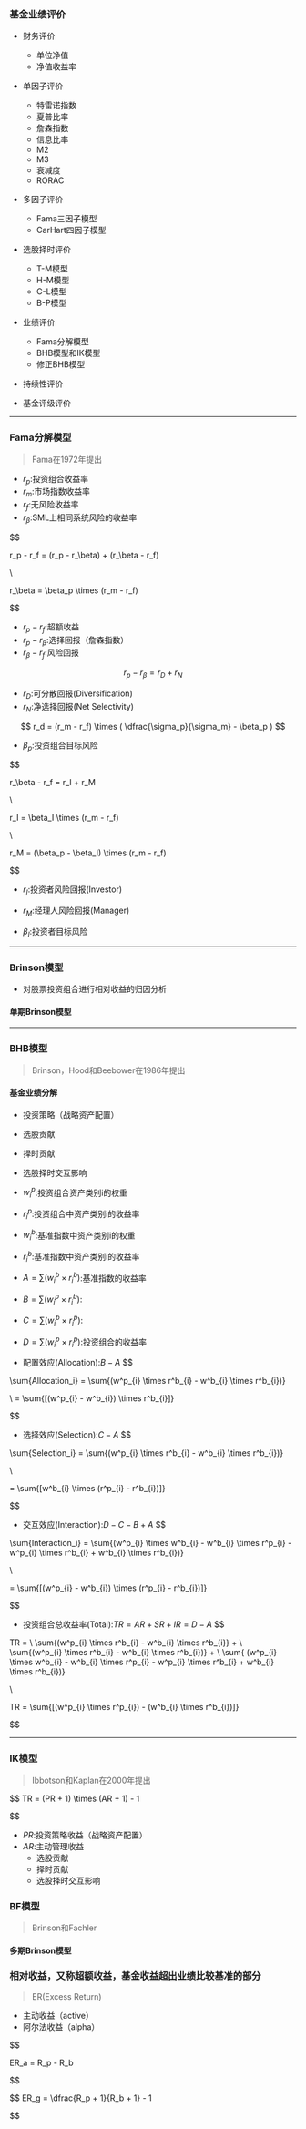 

### 基金业绩评价
- 财务评价
    - 单位净值
    - 净值收益率

- 单因子评价
    - 特雷诺指数
    - 夏普比率
    - 詹森指数
    - 信息比率
    - M2
    - M3
    - 衰减度
    - RORAC

- 多因子评价
    - Fama三因子模型
    - CarHart四因子模型

- 选股择时评价
    - T-M模型
    - H-M模型
    - C-L模型
    - B-P模型


- 业绩评价
    - Fama分解模型
    - BHB模型和IK模型
    - 修正BHB模型

- 持续性评价
- 基金评级评价



---
### Fama分解模型
> Fama在1972年提出
- $r_p$:投资组合收益率
- $r_m$:市场指数收益率
- $r_f$:无风险收益率
- $r_\beta$:SML上相同系统风险的收益率

$$

r_p - r_f = (r_p - r_\beta) + (r_\beta - r_f)

\\

r_\beta = \beta_p \times (r_m - r_f)

$$
- $r_p - r_f$:超额收益
- $r_p - r_\beta$:选择回报（詹森指数）
- $r_\beta - r_f$:风险回报

$$
r_p - r_\beta = r_D + r_N
$$
- $r_D$:可分散回报(Diversification)
- $r_N$:净选择回报(Net Selectivity)


$$
r_d = (r_m - r_f) \times (
    \dfrac{\sigma_p}{\sigma_m} - \beta_p
)
$$
- $\beta_p$:投资组合目标风险

$$

r_\beta - r_f = r_I + r_M

\\

r_I = \beta_I \times (r_m - r_f)

\\

r_M = (\beta_p - \beta_I) \times (r_m - r_f)


$$

- $r_I$:投资者风险回报(Investor)
- $r_M$:经理人风险回报(Manager)

- $\beta_I$:投资者目标风险



---
### Brinson模型

- 对股票投资组合进行相对收益的归因分析

#### 单期Brinson模型

---
### BHB模型
> Brinson，Hood和Beebower在1986年提出

#### 基金业绩分解
- 投资策略（战略资产配置）
- 选股贡献
- 择时贡献
- 选股择时交互影响


- $w^p_{i}$:投资组合资产类别i的权重
- $r^p_{i}$:投资组合中资产类别i的收益率

- $w^b_{i}$:基准指数中资产类别i的权重
- $r^b_{i}$:基准指数中资产类别i的收益率




- $A = \sum(w^b_{i} \times r^b_{i})$:基准指数的收益率
- $B = \sum(w^p_{i} \times r^b_{i})$:
- $C = \sum(w^b_{i} \times r^p_{i})$:
- $D = \sum(w^p_{i} \times r^p_{i})$:投资组合的收益率



- 配置效应(Allocation):$B - A$
$$


\sum{Allocation_i} = \sum{(w^p_{i} \times r^b_{i} - w^b_{i} \times r^b_{i})}

\\
 = \sum{[(w^p_{i} - w^b_{i}) \times r^b_{i}]}

$$
- 选择效应(Selection):$C - A$
$$

\sum{Selection_i} = \sum{(w^p_{i} \times r^b_{i} - w^b_{i} \times r^b_{i})}

\\

 = \sum{[w^b_{i} \times (r^p_{i} - r^b_{i})]}

$$

- 交互效应(Interaction):$D - C - B + A$
$$

\sum{Interaction_i} = \sum{(w^p_{i} \times w^b_{i} - w^b_{i} \times r^p_{i} - w^p_{i} \times r^b_{i} + w^b_{i} \times r^b_{i})}

\\

 = \sum{[(w^p_{i} - w^b_{i}) \times (r^p_{i} - r^b_{i})]}

$$


- 投资组合总收益率(Total):$TR = AR + SR + IR = D - A$
$$

TR =
\\
\sum{(w^p_{i} \times r^b_{i} - w^b_{i} \times r^b_{i}} +
\\
\sum{(w^p_{i} \times r^b_{i} - w^b_{i} \times r^b_{i})} +
\\
\sum{ (w^p_{i} \times w^b_{i} - w^b_{i} \times r^p_{i} - w^p_{i} \times r^b_{i} + w^b_{i} \times r^b_{i})}

\\

TR = \sum{[(w^p_{i} \times r^p_{i}) - (w^b_{i} \times r^b_{i})]}

$$


---
### IK模型
> Ibbotson和Kaplan在2000年提出

$$
TR = (PR + 1) \times (AR + 1) - 1

$$

- $PR$:投资策略收益（战略资产配置）
- $AR$:主动管理收益
    - 选股贡献
    - 择时贡献
    - 选股择时交互影响

### BF模型
> Brinson和Fachler

#### 多期Brinson模型



$$
$$





### 相对收益，又称超额收益，基金收益超出业绩比较基准的部分
> ER(Excess Return)

- 主动收益（active）
- 阿尔法收益（alpha）


$$

ER_a = R_p - R_b



$$


$$
ER_g = \dfrac{R_p + 1}{R_b + 1} - 1

$$


